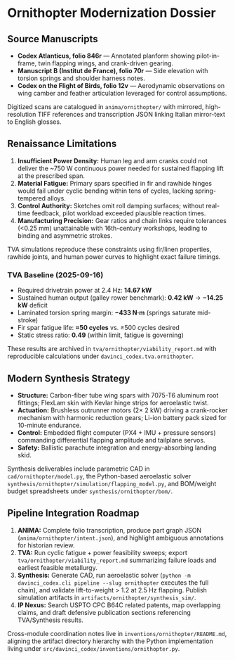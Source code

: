 # Ornithopter Modernization Dossier

## Source Manuscripts
- **Codex Atlanticus, folio 846r** — Annotated planform showing pilot-in-frame, twin flapping wings, and crank-driven gearing.
- **Manuscript B (Institut de France), folio 70r** — Side elevation with torsion springs and shoulder harness notes.
- **Codex on the Flight of Birds, folio 12v** — Aerodynamic observations on wing camber and feather articulation leveraged for control assumptions.

Digitized scans are catalogued in `anima/ornithopter/` with mirrored, high-resolution TIFF references and transcription JSON linking Italian mirror-text to English glosses.

## Renaissance Limitations
1. **Insufficient Power Density:** Human leg and arm cranks could not deliver the ~750 W continuous power needed for sustained flapping lift at the prescribed span.
2. **Material Fatigue:** Primary spars specified in fir and rawhide hinges would fail under cyclic bending within tens of cycles, lacking spring-tempered alloys.
3. **Control Authority:** Sketches omit roll damping surfaces; without real-time feedback, pilot workload exceeded plausible reaction times.
4. **Manufacturing Precision:** Gear ratios and chain links require tolerances (<0.25 mm) unattainable with 16th-century workshops, leading to binding and asymmetric strokes.

TVA simulations reproduce these constraints using fir/linen properties, rawhide joints, and human power curves to highlight exact failure timings.

### TVA Baseline (2025-09-16)
- Required drivetrain power at 2.4 Hz: **14.67 kW**
- Sustained human output (galley rower benchmark): **0.42 kW** → **−14.25 kW** deficit
- Laminated torsion spring margin: **−433 N·m** (springs saturate mid-stroke)
- Fir spar fatigue life: **≈50 cycles** vs. ≥500 cycles desired
- Static stress ratio: **0.49** (within limit, fatigue is governing)

These results are archived in `tva/ornithopter/viability_report.md` with reproducible calculations under `davinci_codex.tva.ornithopter`.

## Modern Synthesis Strategy
- **Structure:** Carbon-fiber tube wing spars with 7075-T6 aluminum root fittings; FlexLam skin with Kevlar hinge strips for aeroelastic twist.
- **Actuation:** Brushless outrunner motors (2× 2 kW) driving a crank-rocker mechanism with harmonic reduction gears; Li-ion battery pack sized for 10-minute endurance.
- **Control:** Embedded flight computer (PX4 + IMU + pressure sensors) commanding differential flapping amplitude and tailplane servos.
- **Safety:** Ballistic parachute integration and energy-absorbing landing skid.

Synthesis deliverables include parametric CAD in `cad/ornithopter/model.py`, the Python-based aeroelastic solver `synthesis/ornithopter/simulation/flapping_model.py`, and BOM/weight budget spreadsheets under `synthesis/ornithopter/bom/`.

## Pipeline Integration Roadmap
1. **ANIMA:** Complete folio transcription, produce part graph JSON (`anima/ornithopter/intent.json`), and highlight ambiguous annotations for historian review.
2. **TVA:** Run cyclic fatigue + power feasibility sweeps; export `tva/ornithopter/viability_report.md` summarizing failure loads and earliest feasible metallurgy.
3. **Synthesis:** Generate CAD, run aeroelastic solver (`python -m davinci_codex.cli pipeline --slug ornithopter` executes the full chain), and validate lift-to-weight > 1.2 at 2.5 Hz flapping. Publish simulation artifacts in `artifacts/ornithopter/synthesis_sim/`.
4. **IP Nexus:** Search USPTO CPC B64C related patents, map overlapping claims, and draft defensive publication sections referencing TVA/Synthesis results.

Cross-module coordination notes live in `inventions/ornithopter/README.md`, aligning the artifact directory hierarchy with the Python implementation living under `src/davinci_codex/inventions/ornithopter.py`.
